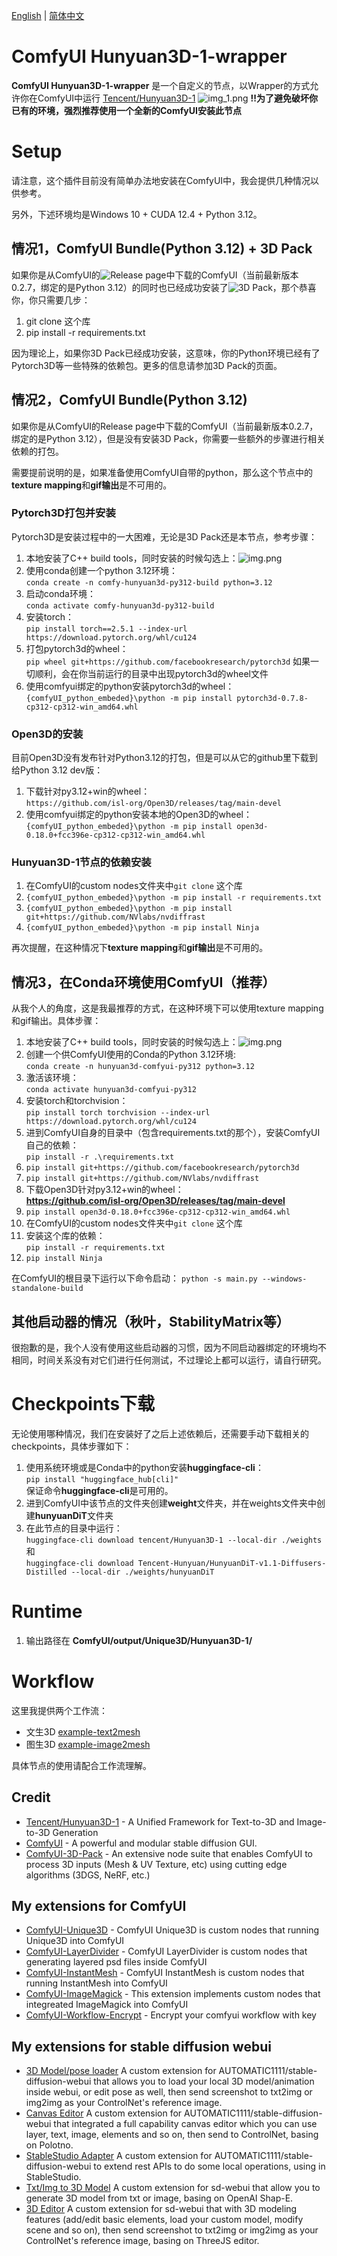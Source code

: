 [English](README.md) | [简体中文](README_zh_CN.md)
# ComfyUI Hunyuan3D-1-wrapper

**ComfyUI Hunyuan3D-1-wrapper** 是一个自定义的节点，以Wrapper的方式允许你在ComfyUI中运行 [Tencent/Hunyuan3D-1](https://github.com/Tencent/Hunyuan3D-1)
![img_1.png](img_1.png)
**!!为了避免破坏你已有的环境，强烈推荐使用一个全新的ComfyUI安装此节点**

# Setup
请注意，这个插件目前没有简单办法地安装在ComfyUI中，我会提供几种情况以供参考。

另外，下述环境均是Windows 10 + CUDA 12.4 + Python 3.12。

## 情况1，ComfyUI Bundle(Python 3.12) + 3D Pack
如果你是从ComfyUI的![Release page](https://github.com/comfyanonymous/ComfyUI/releases/tag/v0.2.7)中下载的ComfyUI（当前最新版本0.2.7，绑定的是Python 3.12）的同时也已经成功安装了![3D Pack](https://github.com/MrForExample/ComfyUI-3D-Pack)，那个恭喜你，你只需要几步：
1. git clone 这个库
2. pip install -r requirements.txt

因为理论上，如果你3D Pack已经成功安装，这意味，你的Python环境已经有了Pytorch3D等一些特殊的依赖包。更多的信息请参加3D Pack的页面。

## 情况2，ComfyUI Bundle(Python 3.12) 
如果你是从ComfyUI的Release page中下载的ComfyUI（当前最新版本0.2.7，绑定的是Python 3.12），但是没有安装3D Pack，你需要一些额外的步骤进行相关依赖的打包。

需要提前说明的是，如果准备使用ComfyUI自带的python，那么这个节点中的**texture mapping**和**gif输出**是不可用的。

### Pytorch3D打包并安装
Pytorch3D是安装过程中的一大困难，无论是3D Pack还是本节点，参考步骤：
1. 本地安装了C++ build tools，同时安装的时候勾选上：![img.png](img.png)
2. 使用conda创建一个python 3.12环境：  
`conda create -n comfy-hunyuan3d-py312-build python=3.12`
3. 启动conda环境：  
`conda activate comfy-hunyuan3d-py312-build`
4. 安装torch：  
`pip install torch==2.5.1 --index-url https://download.pytorch.org/whl/cu124`
5. 打包pytorch3d的wheel：  
`pip wheel git+https://github.com/facebookresearch/pytorch3d`
如果一切顺利，会在你当前运行的目录中出现pytorch3d的wheel文件
6. 使用comfyui绑定的python安装pytorch3d的wheel：  
`{comfyUI_python_embeded}\python -m pip install pytorch3d-0.7.8-cp312-cp312-win_amd64.whl`

### Open3D的安装
目前Open3D没有发布针对Python3.12的打包，但是可以从它的github里下载到给Python 3.12 dev版：
1. 下载针对py3.12+win的wheel：  
`https://github.com/isl-org/Open3D/releases/tag/main-devel`
2. 使用comfyui绑定的python安装本地的Open3D的wheel：  
`{comfyUI_python_embeded}\python -m pip install open3d-0.18.0+fcc396e-cp312-cp312-win_amd64.whl`

### Hunyuan3D-1节点的依赖安装
1. 在ComfyUI的custom nodes文件夹中`git clone` 这个库
2. `{comfyUI_python_embeded}\python -m pip install -r requirements.txt`
3. `{comfyUI_python_embeded}\python -m pip install git+https://github.com/NVlabs/nvdiffrast`
4. `{comfyUI_python_embeded}\python -m pip install Ninja`

再次提醒，在这种情况下**texture mapping**和**gif输出**是不可用的。

## 情况3，在Conda环境使用ComfyUI（推荐）
从我个人的角度，这是我最推荐的方式，在这种环境下可以使用texture mapping和gif输出。具体步骤：
1. 本地安装了C++ build tools，同时安装的时候勾选上：![img.png](img.png)
2. 创建一个供ComfyUI使用的Conda的Python 3.12环境:  
`conda create -n hunyuan3d-comfyui-py312 python=3.12`
3. 激活该环境：  
`conda activate hunyuan3d-comfyui-py312`
4. 安装torch和torchvision：  
`pip install torch torchvision --index-url https://download.pytorch.org/whl/cu124`
5. 进到ComfyUI自身的目录中（包含requirements.txt的那个），安装ComfyUI自己的依赖：  
`pip install -r .\requirements.txt`
6. `pip install git+https://github.com/facebookresearch/pytorch3d`
7. `pip install git+https://github.com/NVlabs/nvdiffrast`
8. 下载Open3D针对py3.12+win的wheel：  
**https://github.com/isl-org/Open3D/releases/tag/main-devel**
9. `pip install open3d-0.18.0+fcc396e-cp312-cp312-win_amd64.whl `
10. 在ComfyUI的custom nodes文件夹中`git clone` 这个库 
11. 安装这个库的依赖：  
`pip install -r requirements.txt`
12. `pip install Ninja`

在ComfyUI的根目录下运行以下命令启动：
`python -s main.py --windows-standalone-build`

## 其他启动器的情况（秋叶，StabilityMatrix等）
很抱歉的是，我个人没有使用这些启动器的习惯，因为不同启动器绑定的环境均不相同，时间关系没有对它们进行任何测试，不过理论上都可以运行，请自行研究。

# Checkpoints下载
无论使用哪种情况，我们在安装好了之后上述依赖后，还需要手动下载相关的checkpoints，具体步骤如下：
1. 使用系统环境或是Conda中的python安装**huggingface-cli**：  
`pip install "huggingface_hub[cli]"`  
保证命令**huggingface-cli**是可用的。
2. 进到ComfyUI中该节点的文件夹创建**weight**文件夹，并在weights文件夹中创建**hunyuanDiT**文件夹
3. 在此节点的目录中运行：  
`huggingface-cli download tencent/Hunyuan3D-1 --local-dir ./weights`  
和  
`huggingface-cli download Tencent-Hunyuan/HunyuanDiT-v1.1-Diffusers-Distilled --local-dir ./weights/hunyuanDiT`

# Runtime
1. 输出路径在 **ComfyUI/output/Unique3D/Hunyuan3D-1/**

# Workflow
这里我提供两个工作流：
- 文生3D [example-text2mesh](workflow/example-text2mesh.json)
- 图生3D [example-image2mesh](workflow/example-image2mesh.json)

具体节点的使用请配合工作流理解。

## Credit
- [Tencent/Hunyuan3D-1](https://github.com/Tencent/Hunyuan3D-1) - A Unified Framework for Text-to-3D and Image-to-3D Generation
- [ComfyUI](https://github.com/comfyanonymous/ComfyUI) - A powerful and modular stable diffusion GUI.
- [ComfyUI-3D-Pack](https://github.com/MrForExample/ComfyUI-3D-Pack) - An extensive node suite that enables ComfyUI to process 3D inputs (Mesh & UV Texture, etc) using cutting edge algorithms (3DGS, NeRF, etc.)

## My extensions for ComfyUI
- [ComfyUI-Unique3D](https://github.com/jtydhr88/ComfyUI-Unique3D) - ComfyUI Unique3D is custom nodes that running Unique3D into ComfyUI
- [ComfyUI-LayerDivider](https://github.com/jtydhr88/ComfyUI-LayerDivider) - ComfyUI LayerDivider is custom nodes that generating layered psd files inside ComfyUI
- [ComfyUI-InstantMesh](https://github.com/jtydhr88/ComfyUI-InstantMesh) - ComfyUI InstantMesh is custom nodes that running InstantMesh into ComfyUI
- [ComfyUI-ImageMagick](https://github.com/jtydhr88/ComfyUI-ImageMagick) - This extension implements custom nodes that integreated ImageMagick into ComfyUI
- [ComfyUI-Workflow-Encrypt](https://github.com/jtydhr88/ComfyUI-Workflow-Encrypt) - Encrypt your comfyui workflow with key

## My extensions for stable diffusion webui
- [3D Model/pose loader](https://github.com/jtydhr88/sd-3dmodel-loader) A custom extension for AUTOMATIC1111/stable-diffusion-webui that allows you to load your local 3D model/animation inside webui, or edit pose as well, then send screenshot to txt2img or img2img as your ControlNet's reference image.
- [Canvas Editor](https://github.com/jtydhr88/sd-canvas-editor) A custom extension for AUTOMATIC1111/stable-diffusion-webui that integrated a full capability canvas editor which you can use layer, text, image, elements and so on, then send to ControlNet, basing on Polotno.
- [StableStudio Adapter](https://github.com/jtydhr88/sd-webui-StableStudio) A custom extension for AUTOMATIC1111/stable-diffusion-webui to extend rest APIs to do some local operations, using in StableStudio.
- [Txt/Img to 3D Model](https://github.com/jtydhr88/sd-webui-txt-img-to-3d-model) A custom extension for sd-webui that allow you to generate 3D model from txt or image, basing on OpenAI Shap-E.
- [3D Editor](https://github.com/jtydhr88/sd-webui-3d-editor) A custom extension for sd-webui that with 3D modeling features (add/edit basic elements, load your custom model, modify scene and so on), then send screenshot to txt2img or img2img as your ControlNet's reference image, basing on ThreeJS editor.
